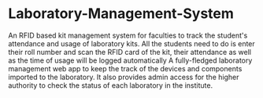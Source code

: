 # Laboratory-Management-System
An RFID based kit management system for faculties to track the student's attendance and usage of laboratory kits. All the students need to do is enter their roll number and scan the RFID card of the kit, their attendance as well as the time of usage will be logged automatically   A fully-fledged laboratory management web app to keep the track of the devices and components imported to the laboratory. It also provides admin access for the higher authority to check the status of each laboratory in the institute.
